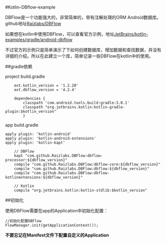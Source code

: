 #Kotlin-DBflow-example

DBFlow是一个功能强大的，非常简单的，带有注解处理的ORM Android数据库。github地址[Raizlabs/DBFlow](https://github.com/Raizlabs/DBFlow)

如果想在kotlin中使用DBFlow，可以查看官方示例，地址[JetBrains/kotlin-examples/gradle/android-dbflow](https://github.com/JetBrains/kotlin-examples/tree/master/gradle/android-dbflow)

不过官方的示例只是简单演示了下如何创建数据库，增加数据和查找数据，并没有详细的介绍。所以在此建立一个库，简单记录一些DBFlow在kotlin中的使用。

##gradle依赖

project build.gradle

```
    ext.kotlin_version = '1.2.20'
    ext.dbflow_version = '4.2.4'
    
    dependencies {
        classpath 'com.android.tools.build:gradle:3.0.1'
        classpath "org.jetbrains.kotlin:kotlin-gradle-plugin:$kotlin_version"
        }
```

app build.gradle

```
apply plugin: 'kotlin-android'
apply plugin: 'kotlin-android-extensions'
apply plugin: 'kotlin-kapt'

    // DBFlow
    kapt "com.github.Raizlabs.DBFlow:dbflow-processor:${dbflow_version}"
    compile "com.github.Raizlabs.DBFlow:dbflow-core:${dbflow_version}"
    compile "com.github.Raizlabs.DBFlow:dbflow:${dbflow_version}"
    compile "com.github.Raizlabs.DBFlow:dbflow-kotlinextensions:${dbflow_version}"

    // Kotlin
    compile "org.jetbrains.kotlin:kotlin-stdlib:$kotlin_version"
```

##初始化

使用DBFlow需要在app的Application中初始化配置：

```
//初始化配置DBFlow
FlowManager.init(getApplicationContext());
```


**不要忘记在Manifest文件下配置自定义的Application**